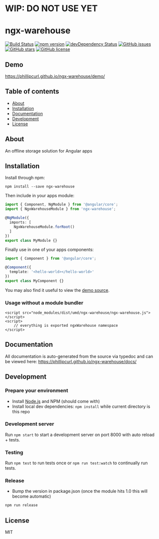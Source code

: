 # WIP: DO NOT USE YET

# ngx-warehouse
[![Build Status](https://travis-ci.org/phillipcurl/ngx-warehouse.svg?branch=master)](https://travis-ci.org/phillipcurl/ngx-warehouse)
[![npm version](https://badge.fury.io/js/ngx-warehouse.svg)](http://badge.fury.io/js/ngx-warehouse)
[![devDependency Status](https://david-dm.org/phillipcurl/ngx-warehouse/dev-status.svg)](https://david-dm.org/phillipcurl/ngx-warehouse?type=dev)
[![GitHub issues](https://img.shields.io/github/issues/phillipcurl/ngx-warehouse.svg)](https://github.com/phillipcurl/ngx-warehouse/issues)
[![GitHub stars](https://img.shields.io/github/stars/phillipcurl/ngx-warehouse.svg)](https://github.com/phillipcurl/ngx-warehouse/stargazers)
[![GitHub license](https://img.shields.io/badge/license-MIT-blue.svg)](https://raw.githubusercontent.com/phillipcurl/ngx-warehouse/master/LICENSE)

## Demo
https://phillipcurl.github.io/ngx-warehouse/demo/

## Table of contents

- [About](#about)
- [Installation](#installation)
- [Documentation](#documentation)
- [Development](#development)
- [License](#license)

## About

An offline storage solution for Angular apps

## Installation

Install through npm:
```
npm install --save ngx-warehouse
```

Then include in your apps module:

```typescript
import { Component, NgModule } from '@angular/core';
import { NgxWarehouseModule } from 'ngx-warehouse';

@NgModule({
  imports: [
    NgxWarehouseModule.forRoot()
  ]
})
export class MyModule {}
```

Finally use in one of your apps components:
```typescript
import { Component } from '@angular/core';

@Component({
  template: '<hello-world></hello-world>'
})
export class MyComponent {}
```

You may also find it useful to view the [demo source](https://github.com/phillipcurl/ngx-warehouse/blob/master/demo/demo.component.ts).

### Usage without a module bundler
```
<script src="node_modules/dist/umd/ngx-warehouse/ngx-warehouse.js"></script>
<script>
    // everything is exported ngxWarehouse namespace
</script>
```

## Documentation
All documentation is auto-generated from the source via typedoc and can be viewed here:
https://phillipcurl.github.io/ngx-warehouse/docs/

## Development

### Prepare your environment
* Install [Node.js](http://nodejs.org/) and NPM (should come with)
* Install local dev dependencies: `npm install` while current directory is this repo

### Development server
Run `npm start` to start a development server on port 8000 with auto reload + tests.

### Testing
Run `npm test` to run tests once or `npm run test:watch` to continually run tests.

### Release
* Bump the version in package.json (once the module hits 1.0 this will become automatic)
```bash
npm run release
```

## License

MIT
